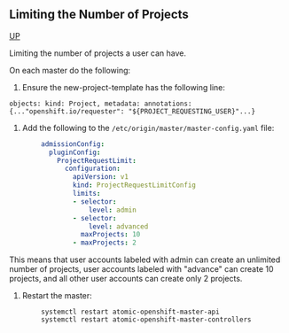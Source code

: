## Limiting the Number of Projects
[UP](OpenShift.html)

Limiting the number of projects a user can have.

On each master do the following:
 1. Ensure the new-project-template has the following line:
```shell
objects: kind: Project, metadata: annotations: {..."openshift.io/requester": "${PROJECT_REQUESTING_USER}"...}
```
 1. Add the following to the `/etc/origin/master/master-config.yaml` file:
```yaml
        admissionConfig:
          pluginConfig:
            ProjectRequestLimit:
              configuration:
                apiVersion: v1
                kind: ProjectRequestLimitConfig
                limits:
                - selector:
                    level: admin
                - selector:
                    level: advanced
                  maxProjects: 10
                - maxProjects: 2
```
 This means that user accounts labeled with admin can create an unlimited number of projects, 
 user accounts labeled with "advance" can create 10 projects, and all other user accounts can create only 2 projects.
 1. Restart the master:
```shell
        systemctl restart atomic-openshift-master-api
        systemctl restart atomic-openshift-master-controllers 
```
